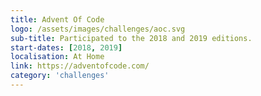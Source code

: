 ```yaml
---
title: Advent Of Code
logo: /assets/images/challenges/aoc.svg
sub-title: Participated to the 2018 and 2019 editions.
start-dates: [2018, 2019]
localisation: At Home
link: https://adventofcode.com/
category: 'challenges'
---
```

<!---
Gregoire Boiron <gregoire.boiron@gmail.com>
Copyright (c) 2018 Gregoire Boiron  All Rights Reserved.
--->
